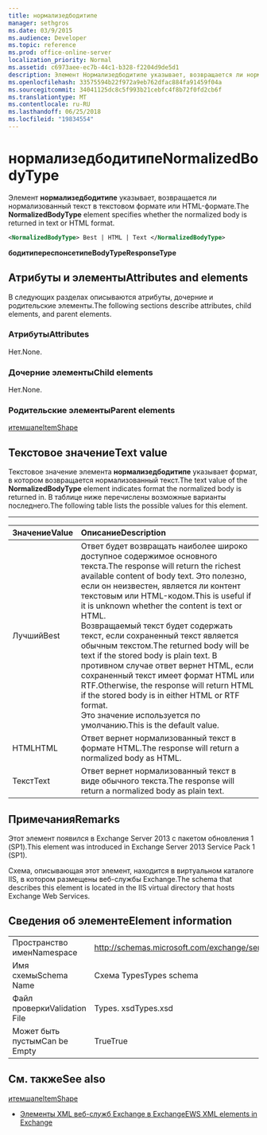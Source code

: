 ```yaml
---
title: нормализедбодитипе
manager: sethgros
ms.date: 03/9/2015
ms.audience: Developer
ms.topic: reference
ms.prod: office-online-server
localization_priority: Normal
ms.assetid: c6973aee-ec7b-44c1-b328-f2204d9de5d1
description: Элемент Нормализедбодитипе указывает, возвращается ли нормализованный текст в текстовом формате или HTML-формате.
ms.openlocfilehash: 33575594b22f972a9eb762dfac884fa91459f04a
ms.sourcegitcommit: 34041125dc8c5f993b21cebfc4f8b72f0fd2cb6f
ms.translationtype: MT
ms.contentlocale: ru-RU
ms.lasthandoff: 06/25/2018
ms.locfileid: "19834554"
---
```

# <a name="normalizedbodytype"></a><span data-ttu-id="af133-103">нормализедбодитипе</span><span class="sxs-lookup"><span data-stu-id="af133-103">NormalizedBodyType</span></span>

<span data-ttu-id="af133-104">Элемент **нормализедбодитипе** указывает, возвращается ли нормализованный текст в текстовом формате или HTML-формате.</span><span class="sxs-lookup"><span data-stu-id="af133-104">The **NormalizedBodyType** element specifies whether the normalized body is returned in text or HTML format.</span></span> 
  
```XML
<NormalizedBodyType> Best | HTML | Text </NormalizedBodyType>
```

 <span data-ttu-id="af133-105">**бодитипереспонсетипе**</span><span class="sxs-lookup"><span data-stu-id="af133-105">**BodyTypeResponseType**</span></span>
## <a name="attributes-and-elements"></a><span data-ttu-id="af133-106">Атрибуты и элементы</span><span class="sxs-lookup"><span data-stu-id="af133-106">Attributes and elements</span></span>

<span data-ttu-id="af133-107">В следующих разделах описываются атрибуты, дочерние и родительские элементы.</span><span class="sxs-lookup"><span data-stu-id="af133-107">The following sections describe attributes, child elements, and parent elements.</span></span>
  
### <a name="attributes"></a><span data-ttu-id="af133-108">Атрибуты</span><span class="sxs-lookup"><span data-stu-id="af133-108">Attributes</span></span>

<span data-ttu-id="af133-109">Нет.</span><span class="sxs-lookup"><span data-stu-id="af133-109">None.</span></span>
  
### <a name="child-elements"></a><span data-ttu-id="af133-110">Дочерние элементы</span><span class="sxs-lookup"><span data-stu-id="af133-110">Child elements</span></span>

<span data-ttu-id="af133-111">Нет.</span><span class="sxs-lookup"><span data-stu-id="af133-111">None.</span></span>
  
### <a name="parent-elements"></a><span data-ttu-id="af133-112">Родительские элементы</span><span class="sxs-lookup"><span data-stu-id="af133-112">Parent elements</span></span>

[<span data-ttu-id="af133-113">итемшапе</span><span class="sxs-lookup"><span data-stu-id="af133-113">ItemShape</span></span>](itemshape.md)
  
## <a name="text-value"></a><span data-ttu-id="af133-114">Текстовое значение</span><span class="sxs-lookup"><span data-stu-id="af133-114">Text value</span></span>

<span data-ttu-id="af133-115">Текстовое значение элемента **нормализедбодитипе** указывает формат, в котором возвращается нормализованный текст.</span><span class="sxs-lookup"><span data-stu-id="af133-115">The text value of the **NormalizedBodyType** element indicates format the normalized body is returned in.</span></span> <span data-ttu-id="af133-116">В таблице ниже перечислены возможные варианты последнего.</span><span class="sxs-lookup"><span data-stu-id="af133-116">The following table lists the possible values for this element.</span></span> 
  
****

|<span data-ttu-id="af133-117">**Значение**</span><span class="sxs-lookup"><span data-stu-id="af133-117">**Value**</span></span>|<span data-ttu-id="af133-118">**Описание**</span><span class="sxs-lookup"><span data-stu-id="af133-118">**Description**</span></span>|
|:-----|:-----|
|<span data-ttu-id="af133-119">Лучший</span><span class="sxs-lookup"><span data-stu-id="af133-119">Best</span></span>  <br/> |<span data-ttu-id="af133-120">Ответ будет возвращать наиболее широко доступное содержимое основного текста.</span><span class="sxs-lookup"><span data-stu-id="af133-120">The response will return the richest available content of body text.</span></span> <span data-ttu-id="af133-121">Это полезно, если он неизвестен, является ли контент текстовым или HTML-кодом.</span><span class="sxs-lookup"><span data-stu-id="af133-121">This is useful if it is unknown whether the content is text or HTML.</span></span>  <br/> <span data-ttu-id="af133-122">Возвращаемый текст будет содержать текст, если сохраненный текст является обычным текстом.</span><span class="sxs-lookup"><span data-stu-id="af133-122">The returned body will be text if the stored body is plain text.</span></span> <span data-ttu-id="af133-123">В противном случае ответ вернет HTML, если сохраненный текст имеет формат HTML или RTF.</span><span class="sxs-lookup"><span data-stu-id="af133-123">Otherwise, the response will return HTML if the stored body is in either HTML or RTF format.</span></span>  <br/> <span data-ttu-id="af133-124">Это значение используется по умолчанию.</span><span class="sxs-lookup"><span data-stu-id="af133-124">This is the default value.</span></span>  <br/> |
|<span data-ttu-id="af133-125">HTML</span><span class="sxs-lookup"><span data-stu-id="af133-125">HTML</span></span>  <br/> |<span data-ttu-id="af133-126">Ответ вернет нормализованный текст в формате HTML.</span><span class="sxs-lookup"><span data-stu-id="af133-126">The response will return a normalized body as HTML.</span></span>  <br/> |
|<span data-ttu-id="af133-127">Текст</span><span class="sxs-lookup"><span data-stu-id="af133-127">Text</span></span>  <br/> |<span data-ttu-id="af133-128">Ответ вернет нормализованный текст в виде обычного текста.</span><span class="sxs-lookup"><span data-stu-id="af133-128">The response will return a normalized body as plain text.</span></span>  <br/> |
   
## <a name="remarks"></a><span data-ttu-id="af133-129">Примечания</span><span class="sxs-lookup"><span data-stu-id="af133-129">Remarks</span></span>

<span data-ttu-id="af133-130">Этот элемент появился в Exchange Server 2013 с пакетом обновления 1 (SP1).</span><span class="sxs-lookup"><span data-stu-id="af133-130">This element was introduced in Exchange Server 2013 Service Pack 1 (SP1).</span></span>
  
<span data-ttu-id="af133-131">Схема, описывающая этот элемент, находится в виртуальном каталоге IIS, в котором размещены веб-службы Exchange.</span><span class="sxs-lookup"><span data-stu-id="af133-131">The schema that describes this element is located in the IIS virtual directory that hosts Exchange Web Services.</span></span>
  
## <a name="element-information"></a><span data-ttu-id="af133-132">Сведения об элементе</span><span class="sxs-lookup"><span data-stu-id="af133-132">Element information</span></span>

|||
|:-----|:-----|
|<span data-ttu-id="af133-133">Пространство имен</span><span class="sxs-lookup"><span data-stu-id="af133-133">Namespace</span></span>  <br/> |http://schemas.microsoft.com/exchange/services/2006/types  <br/> |
|<span data-ttu-id="af133-134">Имя схемы</span><span class="sxs-lookup"><span data-stu-id="af133-134">Schema Name</span></span>  <br/> |<span data-ttu-id="af133-135">Схема Types</span><span class="sxs-lookup"><span data-stu-id="af133-135">Types schema</span></span>  <br/> |
|<span data-ttu-id="af133-136">Файл проверки</span><span class="sxs-lookup"><span data-stu-id="af133-136">Validation File</span></span>  <br/> |<span data-ttu-id="af133-137">Types. xsd</span><span class="sxs-lookup"><span data-stu-id="af133-137">Types.xsd</span></span>  <br/> |
|<span data-ttu-id="af133-138">Может быть пустым</span><span class="sxs-lookup"><span data-stu-id="af133-138">Can be Empty</span></span>  <br/> |<span data-ttu-id="af133-139">True</span><span class="sxs-lookup"><span data-stu-id="af133-139">True</span></span>  <br/> |
   
## <a name="see-also"></a><span data-ttu-id="af133-140">См. также</span><span class="sxs-lookup"><span data-stu-id="af133-140">See also</span></span>



[<span data-ttu-id="af133-141">итемшапе</span><span class="sxs-lookup"><span data-stu-id="af133-141">ItemShape</span></span>](itemshape.md)


- [<span data-ttu-id="af133-142">Элементы XML веб-служб Exchange в Exchange</span><span class="sxs-lookup"><span data-stu-id="af133-142">EWS XML elements in Exchange</span></span>](ews-xml-elements-in-exchange.md)

